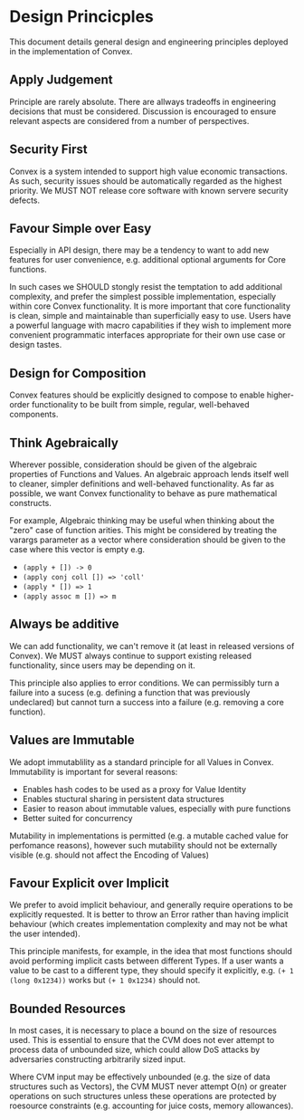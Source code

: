 # Design Princicples

This document details general design and engineering principles deployed in the implementation of Convex.

## Apply Judgement

Principle are rarely absolute. There are allways tradeoffs in engineering decisions that must be considered. Discussion is encouraged to ensure relevant aspects are considered from a number of perspectives.

## Security First

Convex is a system intended to support high value economic transactions. As such, security issues should be automatically regarded as the highest priority. We MUST NOT release core software with known servere security defects.

## Favour Simple over Easy

Especially in API design, there may be a tendency to want to add new features for user convenience, e.g. additional optional arguments for Core functions.

In such cases we SHOULD stongly resist the temptation to add additional complexity, and prefer the simplest possible implementation, especially within core Convex functionality. It is more important that core functionality is clean, simple and maintainable than superficially easy to use. Users have a powerful language with macro capabilities if they wish to implement more convenient programmatic interfaces appropriate for their own use case or design tastes.

## Design for Composition

Convex features should be explicitly designed to compose to enable higher-order functionality to be built from simple, regular, well-behaved components.

## Think Agebraically

Wherever possible, consideration should be given of the algebraic properties of Functions and Values. An algebraic approach lends itself well to cleaner, simpler definitions and well-behaved functionality. As far as possible, we want Convex functionality to behave as pure mathematical constructs.

For example, Algebraic thinking may be useful when thinking about the "zero" case of function arities. This might be considered by treating the varargs parameter as a vector where consideration should be given to the case where this vector is empty e.g. 

- `(apply + []) -> 0`
- `(apply conj coll []) => 'coll'`
- `(apply * []) => 1`
- `(apply assoc m []) => m`

## Always be additive

We can add functionality, we can't remove it (at least in released versions of Convex). We MUST always continue to support existing released functionality, since users may be depending on it.

This principle also applies to error conditions. We can permissibly turn a failure into a sucess (e.g. defining a function that was previously undeclared) but cannot turn a success into a failure (e.g. removing a core function).


## Values are Immutable

We adopt immutablility as a standard principle for all Values in Convex. Immutability is important for several reasons:

- Enables hash codes to be used as a proxy for Value Identity
- Enables stuctural sharing in persistent data structures
- Easier to reason about immutable values, especially with pure functions
- Better suited for concurrency

Mutability in implementations is permitted (e.g. a mutable cached value for perfomance reasons), however such mutability should not be externally visible (e.g. should not affect the Encoding of Values)

## Favour Explicit over Implicit

We prefer to avoid implicit behaviour, and generally require operations to be explicitly requested. It is better to throw an Error rather than having implicit behaviour (which creates implementation complexity and may not be what the user intended).

This principle manifests, for example, in the idea that most functions should avoid performing implicit casts between different Types. If a user wants a value to be cast to a different type, they should specify it explicitly, e.g. `(+ 1 (long 0x1234))` works but `(+ 1 0x1234)` should not.

## Bounded Resources

In most cases, it is necessary to place a bound on the size of resources used. This is essential to ensure that the CVM does not ever attempt to process data of unbounded size, which could allow DoS attacks by adversaries constructing arbitrarily sized input.

Where CVM input may be effectively unbounded (e.g. the size of data structures such as Vectors), the CVM MUST never attempt O(n) or greater operations on such structures unless these operations are protected by roesource constraints (e.g. accounting for juice costs, memory allowances). 
